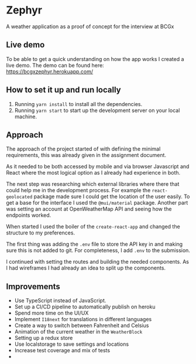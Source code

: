 # Zephyr

A weather application as a proof of concept for the interview at BCGx

## Live demo
To be able to get a quick understanding on how the app works I created a live demo.
The demo can be found here: https://bcgxzephyr.herokuapp.com/

## How to set it up and run locally
1. Running ```yarn install``` to install all the dependencies.
2. Running ```yarn start``` to start up the development server on your local machine.

## Approach
The approach of the project started of with defining the minimal requirements, this was already given in the assignment document. 

As it needed to be both accessed by mobile and via browser Javascript and React where the most logical option as I already had experience in both.

The next step was researching which external libraries where there that could help me in the development process. 
For example the ```react-geolocated``` package made sure I could get the location of the user easily. To get a base for the interface I used the ```@mui/material``` package. 
Another part was setting an account at OpenWeatherMap API and seeing how the endpoints worked. 

When started I used the boiler of the ```create-react-app``` and changed the structure to my preferences.

The first thing was adding the ```.env``` file to store the API key in and making sure this is not added to git. 
For completeness, I add ```.env``` to the submission.

I continued with setting the routes and building the needed components. 
As I had wireframes I had already an idea to split up the components. 

## Improvements

- Use TypeScript instead of JavaScript. 
- Set up a CI/CD pipeline to automatically publish on heroku
- Spend more time on the UI/UX 
- Implement ```I18next``` for translations in different languages 
- Create a way to switch between Fahrenheit and Celsius
- Animation of the current weather in the ```WeatherBlock```
- Setting up a redux store
- Use localstorage to save settings and locations
- Increase test coverage and mix of tests
- 